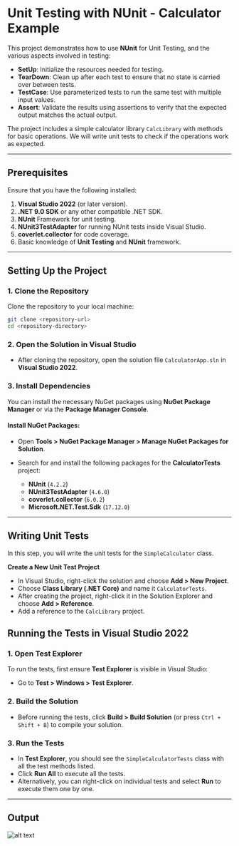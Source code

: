 
# Unit Testing with NUnit - Calculator Example

This project demonstrates how to use **NUnit** for Unit Testing, and the various aspects involved in testing:

- **SetUp**: Initialize the resources needed for testing.
- **TearDown**: Clean up after each test to ensure that no state is carried over between tests.
- **TestCase**: Use parameterized tests to run the same test with multiple input values.
- **Assert**: Validate the results using assertions to verify that the expected output matches the actual output.

The project includes a simple calculator library `CalcLibrary` with methods for basic operations. We will write unit tests to check if the operations work as expected.

---

## Prerequisites

Ensure that you have the following installed:

1. **Visual Studio 2022** (or later version).
2. **.NET 9.0 SDK** or any other compatible .NET SDK.
3. **NUnit** Framework for unit testing.
4. **NUnit3TestAdapter** for running NUnit tests inside Visual Studio.
5. **coverlet.collector** for code coverage.
6. Basic knowledge of **Unit Testing** and **NUnit** framework.

---

## Setting Up the Project

### 1. Clone the Repository

Clone the repository to your local machine:

```bash
git clone <repository-url>
cd <repository-directory>
````

### 2. Open the Solution in Visual Studio

* After cloning the repository, open the solution file `CalculatorApp.sln` in **Visual Studio 2022**.

### 3. Install Dependencies

You can install the necessary NuGet packages using **NuGet Package Manager** or via the **Package Manager Console**.

#### Install NuGet Packages:

* Open **Tools > NuGet Package Manager > Manage NuGet Packages for Solution**.
* Search for and install the following packages for the **CalculatorTests** project:

  * **NUnit** (`4.2.2`)
  * **NUnit3TestAdapter** (`4.6.0`)
  * **coverlet.collector** (`6.0.2`)
  * **Microsoft.NET.Test.Sdk** (`17.12.0`)
---

## Writing Unit Tests

In this step, you will write the unit tests for the `SimpleCalculator` class.

**Create a New Unit Test Project**

* In Visual Studio, right-click the solution and choose **Add > New Project**.
* Choose **Class Library (.NET Core)** and name it `CalculatorTests`.
* After creating the project, right-click it in the Solution Explorer and choose **Add > Reference**.
* Add a reference to the `CalcLibrary` project.


## Running the Tests in Visual Studio 2022

### 1. Open **Test Explorer**

To run the tests, first ensure **Test Explorer** is visible in Visual Studio:

* Go to **Test > Windows > Test Explorer**.

### 2. Build the Solution

* Before running the tests, click **Build > Build Solution** (or press `Ctrl + Shift + B`) to compile your solution.

### 3. Run the Tests

* In **Test Explorer**, you should see the `SimpleCalculatorTests` class with all the test methods listed.
* Click **Run All** to execute all the tests.
* Alternatively, you can right-click on individual tests and select **Run** to execute them one by one.

---

## Output

![alt text](CalculatorOutput.png)

